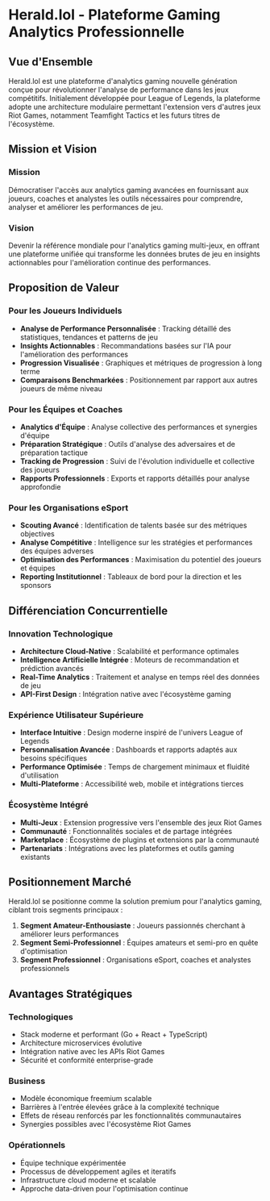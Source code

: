 # Herald.lol - Plateforme Gaming Analytics Professionnelle

## Vue d'Ensemble

Herald.lol est une plateforme d'analytics gaming nouvelle génération conçue pour révolutionner l'analyse de performance dans les jeux compétitifs. Initialement développée pour League of Legends, la plateforme adopte une architecture modulaire permettant l'extension vers d'autres jeux Riot Games, notamment Teamfight Tactics et les futurs titres de l'écosystème.

## Mission et Vision

### Mission
Démocratiser l'accès aux analytics gaming avancées en fournissant aux joueurs, coaches et analystes les outils nécessaires pour comprendre, analyser et améliorer les performances de jeu.

### Vision 
Devenir la référence mondiale pour l'analytics gaming multi-jeux, en offrant une plateforme unifiée qui transforme les données brutes de jeu en insights actionnables pour l'amélioration continue des performances.

## Proposition de Valeur

### Pour les Joueurs Individuels
- **Analyse de Performance Personnalisée** : Tracking détaillé des statistiques, tendances et patterns de jeu
- **Insights Actionnables** : Recommandations basées sur l'IA pour l'amélioration des performances
- **Progression Visualisée** : Graphiques et métriques de progression à long terme
- **Comparaisons Benchmarkées** : Positionnement par rapport aux autres joueurs de même niveau

### Pour les Équipes et Coaches
- **Analytics d'Équipe** : Analyse collective des performances et synergies d'équipe
- **Préparation Stratégique** : Outils d'analyse des adversaires et de préparation tactique
- **Tracking de Progression** : Suivi de l'évolution individuelle et collective des joueurs
- **Rapports Professionnels** : Exports et rapports détaillés pour analyse approfondie

### Pour les Organisations eSport
- **Scouting Avancé** : Identification de talents basée sur des métriques objectives
- **Analyse Compétitive** : Intelligence sur les stratégies et performances des équipes adverses
- **Optimisation des Performances** : Maximisation du potentiel des joueurs et équipes
- **Reporting Institutionnel** : Tableaux de bord pour la direction et les sponsors

## Différenciation Concurrentielle

### Innovation Technologique
- **Architecture Cloud-Native** : Scalabilité et performance optimales
- **Intelligence Artificielle Intégrée** : Moteurs de recommandation et prédiction avancés
- **Real-Time Analytics** : Traitement et analyse en temps réel des données de jeu
- **API-First Design** : Intégration native avec l'écosystème gaming

### Expérience Utilisateur Supérieure
- **Interface Intuitive** : Design moderne inspiré de l'univers League of Legends
- **Personnalisation Avancée** : Dashboards et rapports adaptés aux besoins spécifiques
- **Performance Optimisée** : Temps de chargement minimaux et fluidité d'utilisation
- **Multi-Plateforme** : Accessibilité web, mobile et intégrations tierces

### Écosystème Intégré
- **Multi-Jeux** : Extension progressive vers l'ensemble des jeux Riot Games
- **Communauté** : Fonctionnalités sociales et de partage intégrées
- **Marketplace** : Écosystème de plugins et extensions par la communauté
- **Partenariats** : Intégrations avec les plateformes et outils gaming existants

## Positionnement Marché

Herald.lol se positionne comme la solution premium pour l'analytics gaming, ciblant trois segments principaux :

1. **Segment Amateur-Enthousiaste** : Joueurs passionnés cherchant à améliorer leurs performances
2. **Segment Semi-Professionnel** : Équipes amateurs et semi-pro en quête d'optimisation
3. **Segment Professionnel** : Organisations eSport, coaches et analystes professionnels

## Avantages Stratégiques

### Technologiques
- Stack moderne et performant (Go + React + TypeScript)
- Architecture microservices évolutive
- Intégration native avec les APIs Riot Games
- Sécurité et conformité enterprise-grade

### Business
- Modèle économique freemium scalable
- Barrières à l'entrée élevées grâce à la complexité technique
- Effets de réseau renforcés par les fonctionnalités communautaires
- Synergies possibles avec l'écosystème Riot Games

### Opérationnels
- Équipe technique expérimentée
- Processus de développement agiles et iteratifs
- Infrastructure cloud moderne et scalable
- Approche data-driven pour l'optimisation continue